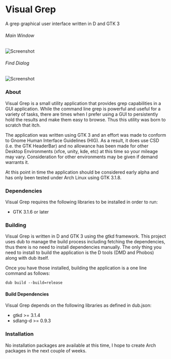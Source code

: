 # Visual Grep
A grep graphical user interface written in D and GTK 3

###### Main Window
![Screenshot](http://www.gexperts.com/img/vgrep/main.png)

###### Find Dialog
![Screenshot](http://www.gexperts.com/img/vgrep/options.png)

### About

Visual Grep is a small utility application that provides grep capabilities in a GUI application. While the command line grep is powerful and useful for a variety of tasks, there are times when I prefer using a GUI to persistently hold the results and make them easy to browse. Thus this utility was born to scratch that itch.

The application was written using GTK 3 and an effort was made to conform to Gnome Human Interface Guidelines (HIG). As a result, it does use CSD (i.e. the GTK HeaderBar) and no allowance has been made for other Desktop Environments (xfce, unity, kde, etc) at this time so your mileage may vary. Consideration for other environments may be given if demand warrants it.

At this point in time the application should be considered early alpha and has only been tested under Arch Linux using GTK 3.1.8.

### Dependencies

Visual Grep requires the following libraries to be installed in order to run:
* GTK 3.1.6 or later

### Building

Visual Grep is written in D and GTK 3 using the gtkd framework. This project uses dub to manage the build process including fetching the dependencies, thus there is no need to install dependencies manually. The only thing you need to install to build the application is the D tools (DMD and Phobos) along with dub itself.

Once you have those installed, building the application is a one line command as follows:

```
dub build --build=release
```
#### Build Dependencies

Visual Grep depends on the following libraries as defined in dub.json:
* gtkd >= 3.1.4
* sdlang-d >= 0.9.3

### Installation

No installation packages are available at this time, I hope to create Arch packages in the next couple of weeks.
